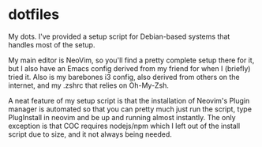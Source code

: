 # dotfiles
My dots. I've provided a setup script for Debian-based systems that handles most of the setup.

My main editor is NeoVim, so you'll find a pretty complete setup there for it, but I also have an Emacs config derived from my friend for when I (briefly) tried it. Also is my barebones i3 config, also derived from others on the internet, and my .zshrc that relies on Oh-My-Zsh.

A neat feature of my setup script is that the installation of Neovim's Plugin manager is automated so that you can pretty much just run the script, type PlugInstall in neovim and be up and running almost instantly. The only exception is that COC requires nodejs/npm which I left out of the install script due to size, and it not always being needed.
